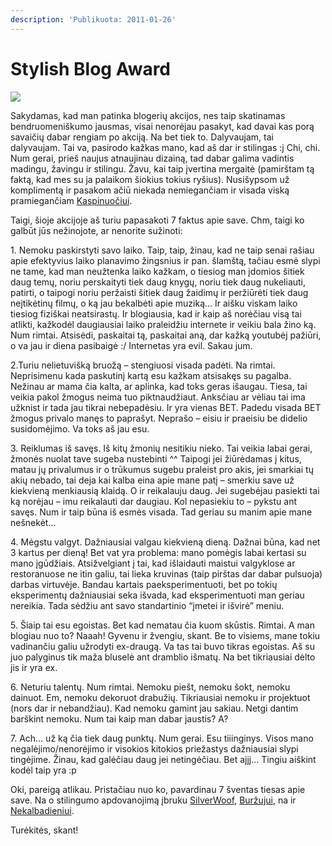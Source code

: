 ```yaml
---
description: 'Publikuota: 2011-01-26'
---
```


# Stylish Blog Award

![](../../.gitbook/assets/1293571248959752\_thumb.jpg)

Sakydamas, kad man patinka blogerių akcijos, nes taip skatinamas bendruomeniškumo jausmas, visai nenorėjau pasakyt, kad davai kas porą savaičių dabar rengiam po akciją. Na bet tiek to. Dalyvaujam, tai dalyvaujam. Tai va, pasirodo kažkas mano, kad aš dar ir stilingas :j Chi, chi. Num gerai, prieš naujus atnaujinau dizainą, tad dabar galima vadintis madingu, žavingu ir stilingu. Žavu, kai taip įvertina mergaitė (pamirštam tą faktą, kad mes su ja palaikom šiokius tokius ryšius). Nusišypsom už komplimentą ir pasakom ačiū niekada nemiegančiam ir visada viską pramiegančiam [Kaspinuočiui](http://www.kaspinuotis.lt/stylish-blog-award/).

Taigi, šioje akcijoje aš turiu papasakoti 7 faktus apie save. Chm, taigi ko galbūt jūs nežinojote, ar nenorite sužinoti:

1\. Nemoku paskirstyti savo laiko. Taip, taip, žinau, kad ne taip senai rašiau apie efektyvius laiko planavimo žingsnius ir pan. šlamštą, tačiau esmė slypi ne tame, kad man neužtenka laiko kažkam, o tiesiog man įdomios šitiek daug temų, noriu perskaityti tiek daug knygų, noriu tiek daug nukeliauti, patirti, o taipogi noriu peržaisti šitiek daug žaidimų ir peržiūrėti tiek daug neįtikėtinų filmų, o ką jau bekalbėti apie muziką… Ir aišku viskam laiko tiesiog fiziškai neatsirastų. Ir blogiausia, kad ir kaip aš norėčiau visą tai atlikti, kažkodėl daugiausiai laiko praleidžiu internete ir veikiu bala žino ką. Num rimtai. Atsisėdi, paskaitai tą, paskaitai aną, dar kažką youtubėj pažiūri, o va jau ir diena pasibaigė :/ Internetas yra evil. Sakau jum.

2.Turiu nelietuvišką bruožą – stengiuosi visada padėti. Na rimtai. Neprisimenu kada paskutinį kartą esu kažkam atsisakęs su pagalba. Nežinau ar mama čia kalta, ar aplinka, kad toks geras išaugau. Tiesa, tai veikia pakol žmogus neima tuo piktnaudžiaut. Anksčiau ar vėliau tai ima užknist ir tada jau tikrai nebepadėsiu. Ir yra vienas BET. Padedu visada BET žmogus privalo manęs to paprašyt. Neprašo – eisiu ir praeisiu be didelio susidomėjimo. Va toks aš jau esu.

3\. Reiklumas iš savęs. Iš kitų žmonių nesitikiu nieko. Tai veikia labai gerai, žmonės nuolat tave sugeba nustebinti ^^ Taipogi jei žiūrėdamas į kitus, matau jų privalumus ir o trūkumus sugebu praleist pro akis, jei smarkiai tų akių nebado, tai deja kai kalba eina apie mane patį – smerkiu save už kiekvieną menkiausią klaidą. O ir reikalauju daug. Jei sugebėjau pasiekti tai ką norėjau – imu reikalauti dar daugiau. Kol nepasiekiu to – pykstu ant savęs. Num ir taip būna iš esmės visada. Tad geriau su manim apie mane nešnekėt…

4\. Mėgstu valgyt. Dažniausiai valgau kiekvieną dieną. Dažnai būna, kad net 3 kartus per dieną! Bet vat yra problema: mano pomėgis labai kertasi su mano įgūdžiais. Atsižvelgiant į tai, kad išlaidauti maistui valgyklose ar restoranuose ne itin galiu, tai lieka kruvinas (taip pirštas dar dabar pulsuoja) darbas virtuvėje. Bandau kartais paeksperimentuoti, bet po tokių eksperimentų dažniausiai seka išvada, kad eksperimentuoti man geriau nereikia. Tada sėdžiu ant savo standartinio “įmetei ir išvirė” meniu.

5\. Šiaip tai esu egoistas. Bet kad nematau čia kuom skūstis. Rimtai. A man blogiau nuo to? Naaah! Gyvenu ir žvengiu, skant. Be to visiems, mane tokiu vadinančiu galiu užrodyti ex-draugą. Va tas tai buvo tikras egoistas. Aš su juo palyginus tik maža bluselė ant dramblio išmatų. Na bet tikriausiai dėlto jis ir yra ex.

6\. Neturiu talentų. Num rimtai. Nemoku piešt, nemoku šokt, nemoku dainuot. Em, nemoku dekoruot drabužių. Tikriausiai nemoku ir projektuot (nors dar ir nebandžiau). Kad nemoku gamint jau sakiau. Netgi dantim barškint nemoku. Num tai kaip man dabar jaustis? A?

7\. Ach… už ką čia tiek daug punktų. Num gerai. Esu tiiinginys. Visos mano negalėjimo/nenorėjimo ir visokios kitokios priežastys dažniausiai slypi tingėjime. Žinau, kad galėčiau daug jei netingėčiau. Bet ajjj… Tingiu aiškint kodėl taip yra :p

Oki, pareigą atlikau. Pristačiau nuo ko, pavardinau 7 šventas tiesas apie save. Na o stilingumo apdovanojimą įbruku [SilverWoof](http://silverwoof.wordpress.com/), [Buržujui](http://www.kleckas.lt/blog/), na ir [Nekalbadieniui](http://nekalbadienis.blogspot.com/).

Turėkitės, skant!
